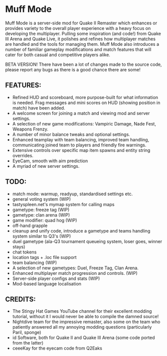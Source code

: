 # Muff Mode

Muff Mode is a server-side mod for Quake II Remaster which enhances or provides variety to the overall player experience with a heavy focus on developing the multiplayer. Pulling some inspiration (and code!) from Quake III Arena and Quake Live, it polishes and refines how multiplayer matches are handled and the tools for managing them. Muff Mode also introduces a number of familiar gameplay modifications and match features that will cater for both casual and competitive players alike.

BETA VERSION! There have been a lot of changes made to the source code, please report any bugs as there is a good chance there are some!

FEATURES:
---------
- Refined HUD and scoreboard, more purpose-built for what information is needed. Frag messages and mini scores on HUD (showing position in match) have been added.
- A welcome screen for joining a match and viewing mod and server settings.
- A selection of new game modifications: Vampiric Damage, Nade Fest, Weapons Frenzy.
- A number of minor balance tweaks and optional settings.
- Enhanced teamplay with team balancing, improved team handling, communicating joined team to players and friendly fire warnings.
- Extensive controls over specific map item spawns and entity string overrides.
- EyeCam, smooth with aim prediction
- A myriad of new server settings.

TODO:
-----
- match mode: warmup, readyup, standardised settings etc.
- general voting system (WIP)
- tastyspleen.net's mymap system for calling maps
- gametype: freeze tag (WIP)
- gametype: clan arena (WIP)
- game modifier: quad hog (WIP)
- off-hand grapple
- cleanup and unify code, introduce a gametype and teams handling system similar to Q3's (WIP)
- duel gametype (ala-Q3 tournament queueing system, loser goes, winner stays)
- chat tokens
- location tags + .loc file support
- team balancing (WIP)
- A selection of new gametypes: Duel, Freeze Tag, Clan Arena.
- Enhanced multiplayer match progression and controls. (WIP)
- Server-side player configs and stats (WIP)
- Mod-based language localisation

CREDITS:
--------
- The Stingy Hat Games YouTube channel for their excellent modding tutorial, without it I would never be able to compile the damned source!
- Nightdive team for the impressive remaster, also some on the team who patiently answered all my annoying modding questions (particularly Paril, sponge)
- id Software, both for Quake II and Quake III Arena (some code ported from the latter)
- ceeeKay for the eyecam code from Q2Eaks